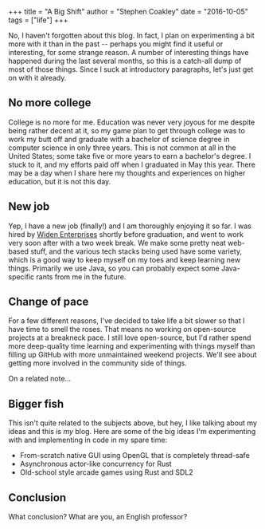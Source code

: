 +++
title = "A Big Shift"
author = "Stephen Coakley"
date = "2016-10-05"
tags = ["life"]
+++

No, I haven't forgotten about this blog. In fact, I plan on experimenting a bit more with it than in the past -- perhaps you might find it useful or interesting, for some strange reason. A number of interesting things have happened during the last several months, so this is a catch-all dump of most of those things. Since I suck at introductory paragraphs, let's just get on with it already.

## No more college
College is no more for me. Education was never very joyous for me despite being rather decent at it, so my game plan to get through college was to work my butt off and graduate with a bachelor of science degree in computer science in only three years. This is not common at all in the United States; some take five or more years to earn a bachelor's degree. I stuck to it, and my efforts paid off when I graduated in May this year. There may be a day when I share here my thoughts and experiences on higher education, but it is not this day.

## New job
Yep, I have a new job (finally!) and I am thoroughly enjoying it so far. I was hired by [Widen Enterprises](http://www.widen.com) shortly before graduation, and went to work very soon after with a two week break. We make some pretty neat web-based stuff, and the various tech stacks being used have some variety, which is a good way to keep myself on my toes and keep learning new things. Primarily we use Java, so you can probably expect some Java-specific rants from me in the future.

## Change of pace
For a few different reasons, I've decided to take life a bit slower so that I have time to smell the roses. That means no working on open-source projects at a breakneck pace. I still love open-source, but I'd rather spend more deep-quality time learning and experimenting with things myself than filling up GitHub with more unmaintained weekend projects. We'll see about getting more involved in the community side of things.

On a related note...

## Bigger fish
This isn't quite related to the subjects above, but hey, I like talking about my ideas and this is _my_ blog. Here are some of the big ideas I'm experimenting with and implementing in code in my spare time:

- From-scratch native GUI using OpenGL that is completely thread-safe
- Asynchronous actor-like concurrency for Rust
- Old-school style arcade games using Rust and SDL2

## Conclusion
What conclusion? What are you, an English professor?
